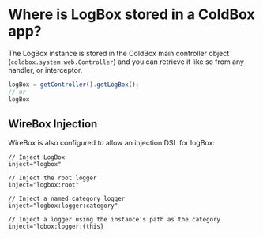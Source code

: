# Where is LogBox stored in a ColdBox app?

The LogBox instance is stored in the ColdBox main controller object (`coldbox.system.web.Controller`) and you can retrieve it like so from any handler,  or interceptor.

```javascript
logBox = getController().getLogBox();
// or 
logBox
```

## WireBox Injection

WireBox is also configured to allow an injection DSL for logBox:

```
// Inject LogBox
inject="logbox"

// Inject the root logger
inject="logbox:root"

// Inject a named category logger
inject="logbox:logger:category"

// Inject a logger using the instance's path as the category
inject="lobox:logger:{this}
```
